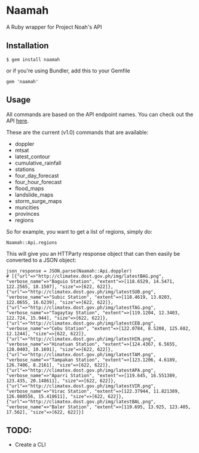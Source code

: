 Naamah
====

A Ruby wrapper for Project Noah's API

## Installation

    $ gem install naamah

or if you're using Bundler, add this to your Gemfile

    gem 'naamah'

## Usage

All commands are based on the API endpoint names. You can check out the API [here](http://beta.noah.dost.gov.ph/apidocs/index.html).

These are the current (v1.0) commands that are available:

* doppler
* mtsat
* latest_contour
* cumulative_rainfall
* stations
* four_day_forecast
* four_hour_forecast
* flood_maps
* landslide_maps
* storm_surge_maps
* muncities
* provinces
* regions

So for example, you want to get a list of regions, simply do:

    Naamah::Api.regions

This will give you an HTTParty response object that can then easily be converted to a JSON object:

    json_response = JSON.parse(Naamah::Api.doppler)
    # [{"url"=>"http://climatex.dost.gov.ph/img/latestBAG.png", "verbose_name"=>"Baguio Station", "extent"=>[118.6529, 14.5471, 122.2565, 18.1507], "size"=>[622, 622]}, {"url"=>"http://climatex.dost.gov.ph/img/latestSUB.png", "verbose_name"=>"Subic Station", "extent"=>[118.4619, 13.0203, 122.0655, 16.6239], "size"=>[622, 622]}, {"url"=>"http://climatex.dost.gov.ph/img/latestTAG.png", "verbose_name"=>"Tagaytay Station", "extent"=>[119.1204, 12.3403, 122.724, 15.944], "size"=>[622, 622]}, {"url"=>"http://climatex.dost.gov.ph/img/latestCEB.png", "verbose_name"=>"Cebu Station", "extent"=>[122.0784, 8.5208, 125.682, 12.1244], "size"=>[622, 622]}, {"url"=>"http://climatex.dost.gov.ph/img/latestHIN.png", "verbose_name"=>"Hinatuan Station", "extent"=>[124.4367, 6.5655, 128.0403, 10.1691], "size"=>[622, 622]}, {"url"=>"http://climatex.dost.gov.ph/img/latestTAM.png", "verbose_name"=>"Tampakan Station", "extent"=>[123.1206, 4.6189, 126.7406, 8.2161], "size"=>[622, 622]}, {"url"=>"http://climatex.dost.gov.ph/img/latestAPA.png", "verbose_name"=>"Aparri Station", "extent"=>[119.645, 16.551389, 123.435, 20.148611], "size"=>[622, 622]}, {"url"=>"http://climatex.dost.gov.ph/img/latestVIR.png", "verbose_name"=>"Virac Station", "extent"=>[122.37944, 11.821389, 126.080556, 15.418611], "size"=>[622, 622]}, {"url"=>"http://climatex.dost.gov.ph/img/latestBAL.png", "verbose_name"=>"Baler Station", "extent"=>[119.695, 13.925, 123.405, 17.562], "size"=>[622, 622]}]

## TODO:

- Create a CLI
